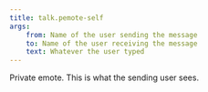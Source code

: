```yaml
---
title: talk.pemote-self
args:
    from: Name of the user sending the message
    to: Name of the user receiving the message
    text: Whatever the user typed
---
```

Private emote. This is what the sending user sees.
